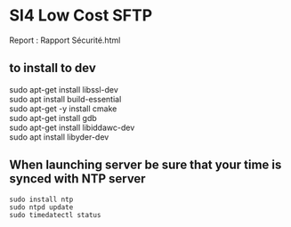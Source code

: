# SI4 Low Cost SFTP

Report : Rapport Sécurité.html

## to install to dev

sudo apt-get install libssl-dev  
sudo apt install build-essential  
sudo apt-get -y install cmake  
sudo apt-get install gdb  
sudo apt-get install libiddawc-dev  
sudo apt install libyder-dev  

## When launching server be sure that your time is synced with NTP server
```shell
sudo install ntp
sudo ntpd update
sudo timedatectl status
```
